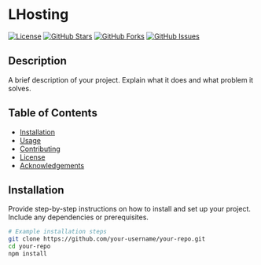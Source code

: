 # LHosting

[![License](https://img.shields.io/badge/license-MIT-blue.svg)](LICENSE)
[![GitHub Stars](https://img.shields.io/github/stars/your-username/your-repo.svg)](https://github.com/your-username/your-repo/stargazers)
[![GitHub Forks](https://img.shields.io/github/forks/your-username/your-repo.svg)](https://github.com/your-username/your-repo/network/members)
[![GitHub Issues](https://img.shields.io/github/issues/your-username/your-repo.svg)](https://github.com/your-username/your-repo/issues)

## Description

A brief description of your project. Explain what it does and what problem it solves.

## Table of Contents

- [Installation](#installation)
- [Usage](#usage)
- [Contributing](#contributing)
- [License](#license)
- [Acknowledgements](#acknowledgements)

## Installation

Provide step-by-step instructions on how to install and set up your project. Include any dependencies or prerequisites.

```bash
# Example installation steps
git clone https://github.com/your-username/your-repo.git
cd your-repo
npm install
